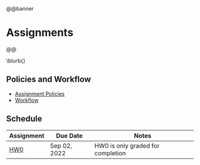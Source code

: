 @@banner
# Assignments
@@

\blurb{}

## Policies and Workflow

* [Assignment Policies](/policies/#assignments)
* [Workflow](/assignments/workflow/)

## Schedule

| Assignment | Due Date | Notes |
|------------|----------|------------|
| [HW0](/assignments/hw0/instructions.pdf) | Sep 02, 2022 | HW0 is only graded for completion |
